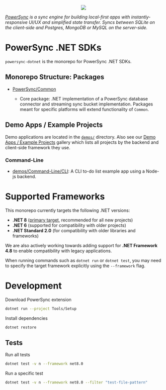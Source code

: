 <p align="center">
  <a href="https://www.powersync.com" target="_blank"><img src="https://github.com/powersync-ja/.github/assets/7372448/d2538c43-c1a0-4c47-9a76-41462dba484f"/></a>
</p>

_[PowerSync](https://www.powersync.com) is a sync engine for building local-first apps with instantly-responsive UI/UX and simplified state transfer. Syncs between SQLite on the client-side and Postgres, MongoDB or MySQL on the server-side._

# PowerSync .NET SDKs

`powersync-dotnet` is the monorepo for PowerSync .NET SDKs.

## Monorepo Structure: Packages

- [PowerSync/Common](./PowerSync/Common/README.md)

  - Core package: .NET implementation of a PowerSync database connector and streaming sync bucket implementation. Packages meant for specific platforms will extend functionality of `Common`.

## Demo Apps / Example Projects

Demo applications are located in the [`demos/`](./demos/) directory. Also see our [Demo Apps / Example Projects](https://docs.powersync.com/resources/demo-apps-example-projects) gallery which lists all projects by the backend and client-side framework they use.

### Command-Line

- [demos/Command-Line/CLI](./demos/Command-Line/CLI/README.md): A CLI to-do list example app using a Node-js backend.

# Supported Frameworks

This monorepo currently targets the following .NET versions:
-	**.NET 8** ([primary target](https://dotnet.microsoft.com/en-us/download/dotnet/8.0), recommended for all new projects)
- **.NET 6** (supported for compatibility with older projects)
-	**.NET Standard 2.0** (for compatibility with older libraries and frameworks)

We are also actively working towards adding support for **.NET Framework 4.8** to enable compatibility with legacy applications.

When running commands such as `dotnet run` or `dotnet test`, you may need to specify the target framework explicitly using the `--framework` flag.

# Development

Download PowerSync extension
```bash
dotnet run --project Tools/Setup    
```

Install dependencies

```bash
dotnet restore
```

## Tests

Run all tests

```bash
dotnet test -v n --framework net8.0
```

Run a specific test

```bash
dotnet test -v n --framework net8.0 --filter "test-file-pattern"  
```

